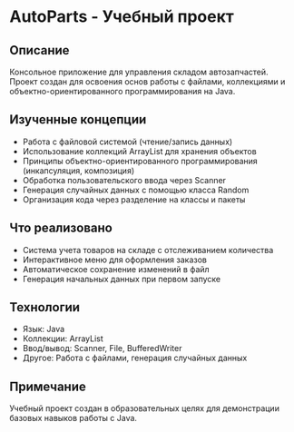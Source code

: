 # AutoParts - Учебный проект

## Описание

Консольное приложение для управления складом автозапчастей. Проект создан для освоения основ работы с файлами, коллекциями и объектно-ориентированного программирования на Java.

## Изученные концепции

- Работа с файловой системой (чтение/запись данных)
- Использование коллекций ArrayList для хранения объектов
- Принципы объектно-ориентированного программирования (инкапсуляция, композиция)
- Обработка пользовательского ввода через Scanner
- Генерация случайных данных с помощью класса Random
- Организация кода через разделение на классы и пакеты

## Что реализовано

- Система учета товаров на складе с отслеживанием количества
- Интерактивное меню для оформления заказов
- Автоматическое сохранение изменений в файл
- Генерация начальных данных при первом запуске

## Технологии

- Язык: Java
- Коллекции: ArrayList
- Ввод/вывод: Scanner, File, BufferedWriter
- Другое: Работа с файлами, генерация случайных данных

## Примечание

Учебный проект создан в образовательных целях для демонстрации базовых навыков работы с Java.
